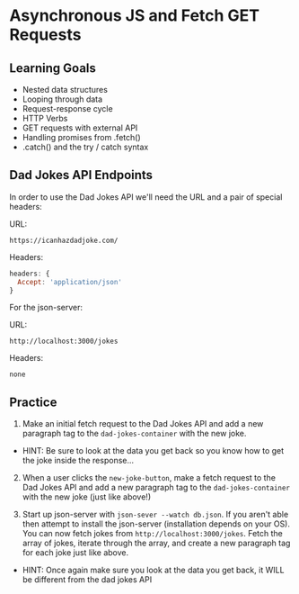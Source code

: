 # Asynchronous JS and Fetch GET Requests

## Learning Goals

- Nested data structures
- Looping through data
- Request-response cycle
- HTTP Verbs
- GET requests with external API
- Handling promises from .fetch()
- .catch() and the try / catch syntax

## Dad Jokes API Endpoints

In order to use the Dad Jokes API we'll need the URL and a pair of special headers:

URL:
```
https://icanhazdadjoke.com/
```

Headers:
```js
headers: {
  Accept: 'application/json'
}
```

For the json-server:

URL:
```
http://localhost:3000/jokes
```

Headers:
```
none
```

## Practice

1. Make an initial fetch request to the Dad Jokes API and add a new paragraph tag to the `dad-jokes-container` with the new joke.

  - HINT: Be sure to look at the data you get back so you know how to get the joke inside the response...


2. When a user clicks the `new-joke-button`, make a fetch request to the Dad Jokes API and add a new paragraph tag to the `dad-jokes-container` with the new joke (just like above!)

3. Start up json-server with `json-sever --watch db.json`. If you aren't able then attempt to install the json-server (installation depends on your OS). You can now fetch jokes from `http://localhost:3000/jokes`. Fetch the array of jokes, iterate through the array, and create a new paragraph tag for each joke just like above.

  - HINT: Once again make sure you look at the data you get back, it WILL be different from the dad jokes API
